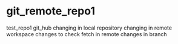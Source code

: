 # git_remote_repo1
test_repo1
git_hub
changing in local repository
changing in remote workspace
changes to check fetch in remote
changes in branch


